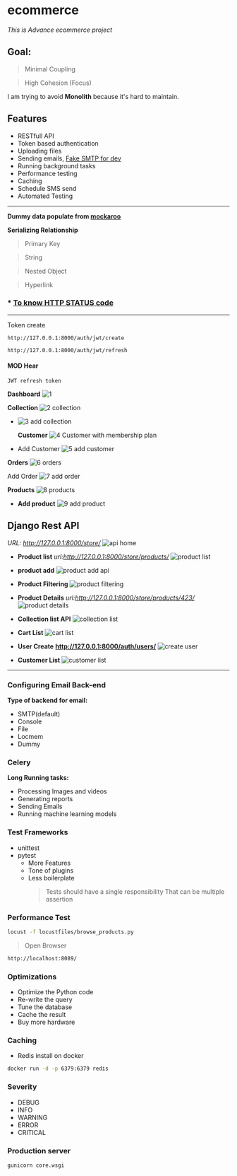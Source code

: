 # ecommerce

_This is Advance ecommerce project_

## Goal:

> Minimal Coupling

> High Cohesion (Focus)

I am trying to avoid **Monolith** because it's hard to maintain.

## Features

- RESTfull API
- Token based authentication
- Uploading files
- Sending emails, [Fake SMTP for dev](https://github.com/rnwood/smtp4dev)
- Running background tasks
- Performance testing
- Caching
- Schedule SMS send
- Automated Testing

---

**Dummy data populate from [mockaroo](https://www.mockaroo.com/)**

**Serializing Relationship**

> Primary Key

> String

> Nested Object

> Hyperlink

### \* [To know HTTP STATUS code](https://httpstatuses.io/)

---

Token create

```bashscript
http://127.0.0.1:8000/auth/jwt/create
```

```bashscript
http://127.0.0.1:8000/auth/jwt/refresh
```

#### MOD Hear

```bashscript
JWT refresh token
```

**Dashboard**
![1](https://github.com/mushfiqur-rahman/ecommerce/assets/26889268/aa73184b-a196-4ddc-9638-5cfb169720d4)

**Collection**
![2  collection](https://github.com/mushfiqur-rahman/ecommerce/assets/26889268/3e2f5528-e2bf-4ce6-874f-c17961f7386a)

- ![3  add collection](https://github.com/mushfiqur-rahman/ecommerce/assets/26889268/1ea5c02f-e2b8-4c81-9414-c40db16de4b9)

  **Customer**
  ![4  Customer with membership plan](https://github.com/mushfiqur-rahman/ecommerce/assets/26889268/3ffe5380-f758-4706-b0f1-9c88c60a458b)

- Add Customer
  ![5  add customer](https://github.com/mushfiqur-rahman/ecommerce/assets/26889268/0d3416c7-81f4-4dee-a0f4-440f29a68e63)

**Orders**
![6  orders](https://github.com/mushfiqur-rahman/ecommerce/assets/26889268/b86c158f-3a3a-44e6-9398-3b7b88b88175)

Add Order
![7  add order](https://github.com/mushfiqur-rahman/ecommerce/assets/26889268/569a3054-01e7-44f6-8ba5-af5ccfe40734)

**Products**
![8  products](https://github.com/mushfiqur-rahman/ecommerce/assets/26889268/a92c4807-3b1f-4d3e-a3c8-01d6bcc15929)

- **Add product**
  ![9  add product](https://github.com/mushfiqur-rahman/ecommerce/assets/26889268/c30a4b45-aa3b-4498-9875-f1eb1ed5eb5e)

## Django Rest API

_URL: http://127.0.0.1:8000/store/_
![api home](https://github.com/mushfiqur-rahman/ecommerce/assets/26889268/80faf5e4-19ec-44f8-a80b-a60c3f772dd8)

- **Product list**
  _url:http://127.0.0.1:8000/store/products/_
  ![product list](https://github.com/mushfiqur-rahman/ecommerce/assets/26889268/2f21db0b-c5e6-4837-adb3-9d53be524fcb)

- **product add**
  ![product add api](https://github.com/mushfiqur-rahman/ecommerce/assets/26889268/c133e3d4-f7cd-4c23-9f48-8ddaebf81b26)

- **Product Filtering**
  ![product filtering](https://github.com/mushfiqur-rahman/ecommerce/assets/26889268/bd5fc40f-7454-4cbf-9a5c-4e5e67b6b162)

- **Product Details**
  _url:http://127.0.0.1:8000/store/products/423/_
  ![product details](https://github.com/mushfiqur-rahman/ecommerce/assets/26889268/07913b1c-ff10-4c78-9451-ce2040974028)

- **Collection list API**
  ![collection list](https://github.com/mushfiqur-rahman/ecommerce/assets/26889268/5cc63268-bc0a-4ded-a3d4-4fe27d3383d0)

- **Cart List**
  ![cart list](https://github.com/mushfiqur-rahman/ecommerce/assets/26889268/97536a15-0983-48af-9294-9cd9a1e80582)

- **User Create**
  **http://127.0.0.1:8000/auth/users/**
  ![create user](https://github.com/mushfiqur-rahman/ecommerce/assets/26889268/4c866355-c075-472f-a5e2-719a1254a99d)

- **Customer List**
  ![customer list](https://github.com/mushfiqur-rahman/ecommerce/assets/26889268/75bf4023-4e7a-40f6-a161-3956f0bcb11a)

---

### Configuring Email Back-end

<b>Type of backend for email:</b>

- SMTP(default)
- Console
- File
- Locmem
- Dummy

### Celery

<b>Long Running tasks:</b>

- Processing Images and videos
- Generating reports
- Sending Emails
- Running machine learning models

### Test Frameworks

- unittest
- pytest
  - More Features
  - Tone of plugins
  - Less boilerplate
    > Tests should have a single responsibility
    > That can be multiple assertion

### Performance Test

```bash
locust -f locustfiles/browse_products.py
```

> Open Browser

```bash
http://localhost:8089/
```

### Optimizations

- Optimize the Python code
- Re-write the query
- Tune the database
- Cache the result
- Buy more hardware

### Caching

- Redis install on docker

```bash
docker run -d -p 6379:6379 redis
```

### Severity
- DEBUG
- INFO
- WARNING
- ERROR
- CRITICAL

### Production server
```bash script
gunicorn core.wsgi 
```
